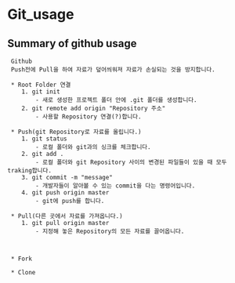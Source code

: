 # Git_usage

Summary of github usage
---------------------------

     Github
     Push전에 Pull을 하여 자료가 덮어씌워져 자료가 손실되는 것을 방지합니다.

     * Root Folder 연결
    	1. git init
    		- 새로 생성한 프로젝트 폴더 안에 .git 폴더를 생성합니다.
    	2. git remote add origin "Repository 주소"
    		- 사용할 Repository 연결(?)합니다.

     * Push(git Repository로 자료를 올립니다.)
    	1. git status
    		- 로컬 폴더와 git과의 싱크를 체크합니다.
    	2. git add .
    		- 로컬 폴더와 git Repository 사이의 변경된 파일들이 있을 때 모두 traking합니다.
    	3. git commit -m "message"
    		- 개발자들이 알아볼 수 있는 commit을 다는 명령어입니다.
    	4. git push origin master
    		- git에 push를 합니다.

     * Pull(다른 곳에서 자료를 가져옵니다.)
    	1. git pull origin master
    		- 지정해 놓은 Repository의 모든 자료를 끌어옵니다.
          
     
     
     * Fork
     
     * Clone

